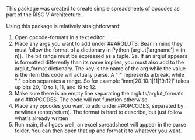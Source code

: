 This package was created to create simple spreadsheets of opcodes as part of the RISC V Architecture. 

Using this package is relatively straightforward:

1. Open opcode-formats in a text editor
2. Place any args you want to add under ##ARGLUTS. Bear in mind they must follow the format of a dictionary in Python (arglut['argname'] = (n, n)). The bit range must be expressed as a tuple.
    2a. If an arglut appears is formatted differently than its name implies, you must also add to the arglut_format dictionary. The key is the name of the arg while the value is the item this code will actually parse. A "|" represents a break, while ":" colon separates a range. So for example 'imm[20|10:1|11|19:12]' takes up bits 20, 10 to 1, 11, and 19 to 12.
3. Make sure there is an empty line separating the argluts/arglut_formats and ##OPCODES. The code will not function otherwise.
4. Place any opcodes you want to add under ##OPCODES, separated by newlines (enter/return). The format is hard to describe, but just follow what's already written
5. Run main, if all goes well, an excel spreadsheet will appear in the parse folder. You can then open that up and format it to whatever you want.